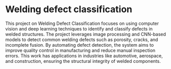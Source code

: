 # Welding defect classification

This project on Welding Defect Classification focuses on using computer vision and deep learning techniques to identify and classify defects in welded structures. The project leverages image processing and CNN-based models to detect common welding defects such as porosity, cracks, and incomplete fusion. By automating defect detection, the system aims to improve quality control in manufacturing and reduce manual inspection errors. This work has applications in industries like automotive, aerospace, and construction, ensuring the structural integrity of welded components.
